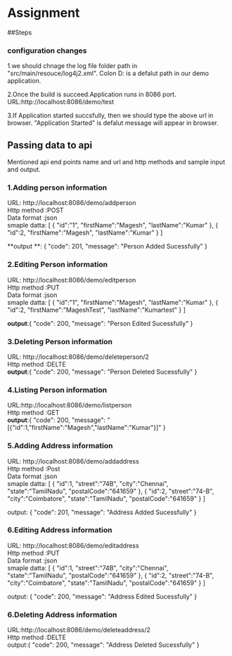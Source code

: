 # Assignment

##Steps

### configuration changes

1.we should chnage the log file folder path in "src/main/resouce/log4j2.xml".
Colon D: is a defalut path in our demo application.

2.Once the build is succeed.Application runs in 8086 port.
URL:http://localhost:8086/demo/test

3.If Application started succsfully, then we should type the above url in browser.
"Application Started" is defalut message will appear in browser.


## Passing data to api

Mentioned api end points name and url and http methods and sample input and  output.

### 1.Adding person information

URL: http://localhost:8086/demo/addperson<br /> 
Http method :POST<br />
Data format :json<br />
smaple datta: [
    {
        "id":"1",
        "firstName":"Magesh",
        "lastName":"Kumar"
    },
    {
        "id":2,
        "firstName":"Magesh",
        "lastName":"Kumar"
    }
]<br />

**output **: {
    "code": 201,
    "message": "Person Added Sucessfully"
}<br />

### 2.Editing Person information

URL: http://localhost:8086/demo/editperson<br />
Http method :PUT<br />
Data format :json<br />
smaple datta: [
    {
        "id":"1",
        "firstName":"Magesh",
        "lastName":"Kumar"
    },
    {
        "id":2,
        "firstName":"MageshTest",
        "lastName":"Kumartest"
    }
]<br />

**output**:{
    "code": 200,
    "message": "Person Edited Sucessfully"
}<br />

### 3.Deleting Person information

URL: http://localhost:8086/demo/deleteperson/2<br />
Http method :DELTE<br />
**output**:{
    "code": 200,
    "message": "Person Deleted Sucessfully"
}<br />

### 4.Listing Person information
URL:http://localhost:8086/demo/listperson<br />
Http method :GET<br />
**output**:{
    "code": 200,
    "message": "[{\"id\":1,\"firstName\":\"Magesh\",\"lastName\":\"Kumar\"}]"
}<br />

### 5.Adding Address information
URL: http://localhost:8086/demo/addaddress <br />
Http method :Post<br />
Data format :json<br />
smaple datta: [
    {
        "id":1,
        "street":"74B",
        "city":"Chennai",
        "state":"TamilNadu",
        "postalCode":"641659"
    },
    {
        "id":2,
        "street":"74-B",
        "city":"Coimbatore",
        "state":"TamilNadu",
        "postalCode":"641659"
    }
]<br />

output: {
    "code": 201,
    "message": "Address Added Sucessfully"
}<br />

### 6.Editing Address information

URL: http://localhost:8086/demo/editaddress<br />
Http method :PUT<br />
Data format :json<br />
smaple datta: [
    {
        "id":1,
        "street":"74B",
        "city":"Chennai",
        "state":"TamilNadu",
        "postalCode":"641659"
    },
    {
        "id":2,
        "street":"74-B",
        "city":"Coimbatore",
        "state":"TamilNadu",
        "postalCode":"641659"
    }
]<br />

output: {
    "code": 200,
    "message": "Address Edited Sucessfully"
}<br />

### 6.Deleting Address information

URL:http://localhost:8086/demo/deleteaddress/2<br />
Http method :DELTE<br />
output:{
    "code": 200,
    "message": "Address Deleted Sucessfully"
}<br />


